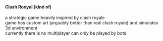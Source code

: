 #### Clash Rooyal (kind of)  
a strategic game heavily inspired by clash royale  
game has custom art (arguably better than real clash royale) and simulates 3d environment  
currently there is no multiplayer can only be played by bots  
